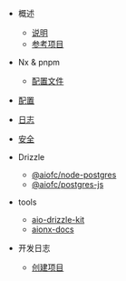 - 概述
  - [说明](docs/summary/index)
  - [参考项目](docs/summary/reference)
- Nx & pnpm
  - [配置文件](docs/nx/configuration-files)

- [配置](docs/config/aiofc-config)

- [日志](docs/config/aiofc-config)

- [安全](docs/config/aiofc-config)

- Drizzle
  - [@aiofc/node-postgres](docs/drizzle/node-postgres)
  - [@aiofc/postgres-js](docs/drizzle/postgres-js)

- tools
  - [aio-drizzle-kit](docs/tools/aio-drizzle-kit/index)
  - [aionx-docs](docs/tools/docsify/index)

- 开发日志
  - [创建项目](docs/deving)

